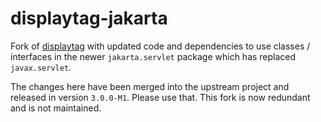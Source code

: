 displaytag-jakarta
==================

Fork of [displaytag](http://hazendaz.github.io/displaytag/) with updated code and dependencies to use classes / interfaces in the newer `jakarta.servlet` package which has replaced `javax.servlet`.

The changes here have been merged into the upstream project and released in version `3.0.0-M1`.  Please use that.  This fork is now redundant and is not maintained.
